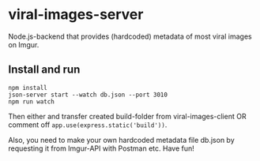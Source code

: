 # viral-images-server

Node.js-backend that provides (hardcoded) metadata of most viral images on Imgur. 

## Install and run

```
npm install
json-server start --watch db.json --port 3010
npm run watch
```

Then either and transfer created build-folder from viral-images-client OR comment off ```app.use(express.static('build'))```.

Also, you need to make your own hardcoded metadata file db.json by requesting it from Imgur-API with Postman etc. Have fun!